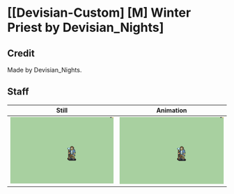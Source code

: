 # [\[Devisian-Custom\] \[M\] Winter Priest by Devisian_Nights]

## Credit

Made by Devisian_Nights.
	
## Staff

| Still | Animation |
| :---: | :-------: |
| ![Staff still](./Staff_000.png) | ![Staff animation](./Staff.gif) |

